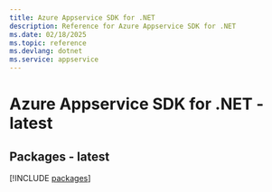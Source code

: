 ```yaml
---
title: Azure Appservice SDK for .NET
description: Reference for Azure Appservice SDK for .NET
ms.date: 02/18/2025
ms.topic: reference
ms.devlang: dotnet
ms.service: appservice
---
```

# Azure Appservice SDK for .NET - latest
## Packages - latest
[!INCLUDE [packages](appservice-index.md)]